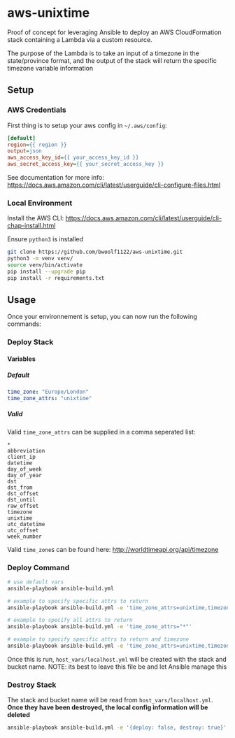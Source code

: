 # aws-unixtime

Proof of concept for leveraging Ansible to deploy an AWS CloudFormation stack containing a Lambda via a custom resource.

The purpose of the Lambda is to take an input of a timezone in the state/province format, and the output of the stack will return the specific timezone variable information

## Setup

### AWS Credentials

First thing is to setup your aws config in `~/.aws/config`:

```ini
[default]
region={{ region }}
output=json
aws_access_key_id={{ your_access_key_id }}
aws_secret_access_key={{ your_secret_access_key }}
```

See documentation for more info: https://docs.aws.amazon.com/cli/latest/userguide/cli-configure-files.html

### Local Environment

Install the AWS CLI: https://docs.aws.amazon.com/cli/latest/userguide/cli-chap-install.html

Ensure `python3` is installed

```bash
git clone https://github.com/bwoolf1122/aws-unixtime.git
python3 -m venv venv/
source venv/bin/activate
pip install --upgrade pip
pip install -r requirements.txt
```

## Usage

Once your environnement is setup, you can now run the following commands:

### Deploy Stack

#### Variables

##### Default

```yaml
time_zone: "Europe/London"
time_zone_attrs: "unixtime"
```

##### Valid

Valid `time_zone_attrs` can be supplied in a comma seperated list:

```
*
abbreviation
client_ip
datetime
day_of_week
day_of_year
dst
dst_from
dst_offset
dst_until
raw_offset
timezone
unixtime
utc_datetime
utc_offset
week_number
```

Valid `time_zone`s can be found here: http://worldtimeapi.org/api/timezone

### Deploy Command

```bash
# use default vars
ansible-playbook ansible-build.yml

# example to specify specific attrs to return
ansible-playbook ansible-build.yml -e 'time_zone_attrs=unixtime,timezone'

# example to specify all attrs to return
ansible-playbook ansible-build.yml -e 'time_zone_attrs="*"'

# example to specify specific attrs to return and timezone
ansible-playbook ansible-build.yml -e 'time_zone_attrs=unixtime,timezone time_zone="Africa/Abidjan"'
```

Once this is run, `host_vars/localhost.yml` will be created with the stack and bucket name. NOTE: its best to leave this file be and let Ansible manage this

### Destroy Stack

The stack and bucket name will be read from `host_vars/localhost.yml`. __Once they have been destroyed, the local config information will be deleted__

```bash
ansible-playbook ansible-build.yml -e '{deploy: false, destroy: true}'
```
